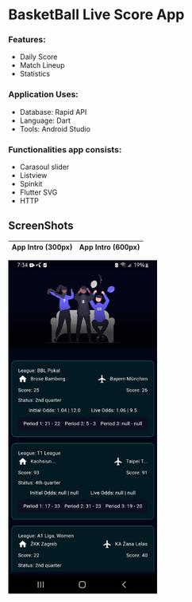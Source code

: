 # BasketBall Live Score App

### Features:

- Daily Score
- Match Lineup
- Statistics

### Application Uses:

- Database: Rapid API
- Language: Dart
- Tools: Android Studio

### Functionalities app consists:

- Carasoul slider
- Listview
- Spinkit
- Flutter SVG
- HTTP

## ScreenShots
App Intro (300px) | App Intro (600px)
:-------------------------:|:-------------------------:
<img src="https://raw.githubusercontent.com/Rakibul66/basketball-live-/main/Screenshot_20240217-193419.jpg " width="300"> 
